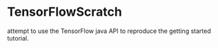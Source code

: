 # TensorFlowScratch
attempt to use the TensorFlow java API to reproduce the getting started tutorial.
